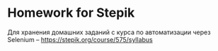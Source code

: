# Homework for Stepik

Для хранения домашних заданий с курса по автоматизации через Selenium – https://stepik.org/course/575/syllabus